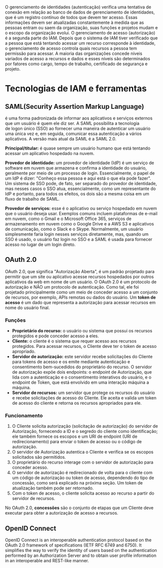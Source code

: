 O gerenciamento de identidades (autenticação) verifica uma tentativa de conexão em relação ao banco de dados de gerenciamento de identidades, que é um registro contínuo de todos que devem ter acesso. Essas informações devem ser atualizadas constantemente à medida que as pessoas entram ou saem da organização, suas funções e projetos mudam e o escopo da organização evolui.
O gerenciamento de acesso (autorização) é a segunda parte do IAM. Depois que o sistema de IAM tiver verificado que a pessoa que está tentando acessar um recurso corresponde à identidade, o gerenciamento de acesso controla quais recursos a pessoa tem permissão para acessar. A maioria das organizações concede níveis variados de acesso a recursos e dados e esses níveis são determinados por fatores como cargo, tempo de trabalho, certificado de segurança e projeto.

# Tecnologias de IAM e ferramentas

## SAML(Security Assertion Markup Language)
é uma forma padronizada de informar aos aplicativos e serviços externos que um usuário é quem ele diz ser. A SAML possibilita a tecnologia de logon único (SSO) ao fornecer uma maneira de autenticar um usuário uma única vez e, em seguida, comunicar essa autenticação a vários aplicativos. A versão mais atual da SAML é a SAML 2.0.

**Principal/titular:** é quase sempre um usuário humano que está tentando acessar um aplicativo hospedado na nuvem.

**Provedor de identidade:** um provedor de identidade (IdP) é um serviço de software em nuvem que armazena e confirma a identidade do usuário, geralmente por meio de um processo de login. Essencialmente, o papel de um IdP é dizer: "Conheço essa pessoa e aqui está o que ela pode fazer". Um sistema de SSO pode, de fato, ser separado do provedor de identidade, mas nesses casos o SSO atua, essencialmente, como um representante do IdP e portanto, para todos os efeitos, os dois são a mesma coisa em um fluxo de trabalho de SAML.

**Provedor de serviços:** esse é o aplicativo ou serviço hospedado em nuvem que o usuário deseja usar. Exemplos comuns incluem plataformas de e-mail em nuvem, como o Gmail e o Microsoft Office 365, serviços de armazenamento em nuvem como o Google Drive e a AWS S3 e aplicativos de comunicação, como o Slack e o Skype. Normalmente, um usuário simplesmente faria login nesses serviços diretamente, mas, quando um SSO é usado, o usuário faz login no SSO e a SAML é usada para fornecer acesso no lugar de um login direto.

## OAuth 2.0
OAuth 2.0, que significa "Autorização Aberta", é um padrão projetado para permitir que um site ou aplicativo acesse recursos hospedados por outros aplicativos da web em nome de um usuário. O OAuth 2.0 é um protocolo de autorização e NÃO um protocolo de autenticação. Como tal, ele foi projetado principalmente como um meio de conceder acesso a um conjunto de recursos, por exemplo, APIs remotas ou dados do usuário. Um **token de acesso** é um dado que representa a autorização para acessar recursos em nome do usuário final.

### Funções
- **Proprietário do recurso:** o usuário ou sistema que possui os recursos protegidos e pode conceder acesso a eles.
- **Cliente:** o cliente é o sistema que requer acesso aos recursos protegidos. Para acessar recursos, o Cliente deve ter o token de acesso apropriado.
- **Servidor de autorização:** este servidor recebe solicitações do Cliente para tokens de acesso e os emite mediante autenticação e consentimento bem-sucedidos do proprietário do recurso. O servidor de autorização expõe dois endpoints: o endpoint de Autorização, que lida com a autenticação e o consentimento interativos do usuário, e o endpoint de Token, que está envolvido em uma interação máquina a máquina.
- **Servidor de recursos:** um servidor que protege os recursos do usuário e recebe solicitações de acesso do Cliente. Ele aceita e valida um token de acesso do cliente e retorna os recursos apropriados para ele.
### Funcionamento
1. O Cliente solicita autorização (solicitação de autorização) do servidor de Autorização, fornecendo a ID e o segredo do cliente como identificação; ele também fornece os escopos e um URI de endpoint (URI de redirecionamento) para enviar o token de acesso ou o código de autorização.
2. O servidor de Autorização autentica o Cliente e verifica se os escopos solicitados são permitidos.
3. O proprietário do recurso interage com o servidor de autorização para conceder acesso.
4. O servidor de autorização é redirecionado de volta para o cliente com um código de autorização ou token de acesso, dependendo do tipo de concessão, como será explicado na próxima seção. Um token de atualização também pode ser retornado.
5. Com o token de acesso, o cliente solicita acesso ao recurso a partir do servidor de recursos.

No OAuth 2.0, **concessões** são o conjunto de etapas que um Cliente deve executar para obter a autorização de acesso a recursos.

## OpenID Connect
OpenID Connect is an interoperable authentication protocol based on the OAuth 2.0 framework of specifications (IETF RFC 6749 and 6750). It simplifies the way to verify the identity of users based on the authentication performed by an Authorization Server and to obtain user profile information in an interoperable and REST-like manner.


